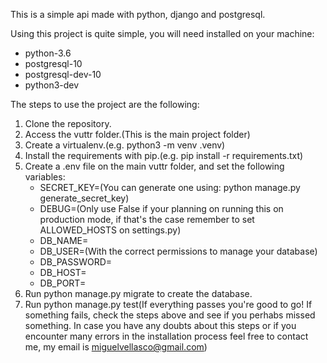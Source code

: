 This is a simple api made with python, django and postgresql.

Using this project is quite simple, you will need installed on your machine:
  - python-3.6
  - postgresql-10
  - postgresql-dev-10
  - python3-dev

The steps to use the project are the following:

1) Clone the repository.
2) Access the vuttr folder.(This is the main project folder)
3) Create a virtualenv.(e.g. python3 -m venv .venv)
4) Install the requirements with pip.(e.g. pip install -r requirements.txt)
5) Create a .env file on the main vuttr folder, and set the following variables:
    - SECRET_KEY=<your-secret-key>(You can generate one using: python manage.py generate_secret_key)
    - DEBUG=<True or False>(Only use False if your planning on running this on production mode, if that's the case remember to set ALLOWED_HOSTS on settings.py)
    - DB_NAME=<your-db-name>
    - DB_USER=<your-db-user>(With the correct permissions to manage your database)
    - DB_PASSWORD=<your-db-user-password>
    - DB_HOST=<your-db-host-ip-address>
    - DB_PORT=<your-db-host-port>
6) Run python manage.py migrate to create the database.
7) Run python manage.py test(If everything passes you're good to go! If something fails, check the steps above and see if you perhabs missed something. In case you have any doubts about this steps or if you encounter many errors in the installation process feel free to contact me, my email is miguelvellasco@gmail.com)
